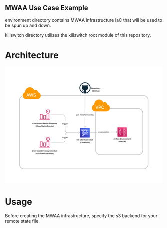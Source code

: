 ## MWAA Use Case Example

environment directory contains MWAA infrastructure IaC that will be used to be spun up and down.

killswitch directory utilizes the killswitch root module of this repository.

# Architecture
![MWAA Killswitch](../../docs/mwaa-example-architecture.png)

# Usage

Before creating the MWAA infrastructure, specify the s3 backend for your remote state file.